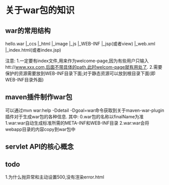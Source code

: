 # 关于war包的知识

## war的常用结构
hello.war
    |_ccs
    |_html
    |_image
    |_js
    |_WEB-INF
        |_jsp(或者view)
        |_web.xml
    |_index.html(或者index.jsp)

注意:
1.一定要有index文件,用来作为welcome-page,因为有些用户只输入htt://www.xxx.com,后面不带具体的path,此时welcom-page就有用处了.
2.需要保护的资源需要放到WEB-INF目录下面;对于静态资源可以放到根目录下面(即WEB-INF目录外面)


## maven插件制作war包
可以通过mvn war:help -Ddetail -Dgoal=war命令获取到关于maven-war-plugin插件对于生成war包的各种信息.
其中:
0.war包的名称以finalName为准
1.war:war自动生成标准所需的META-INF和WEB-INF目录
2.war:war会将webapp目录的内容copy到war包中


## servlet API的核心概念

###

## todo
1.为什么抛异常和主动设置500,没有渲染error.html